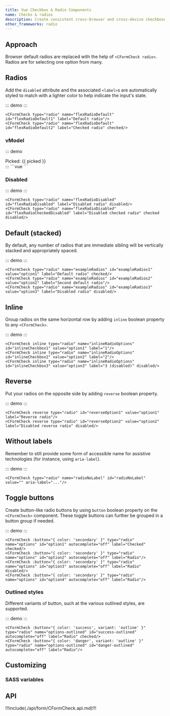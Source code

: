```yaml
---
title: Vue Checkbox & Radio Components
name: Checks & radios
description: Create consistent cross-browser and cross-device checkboxes and radios with our Vue checkbox, radio, and switch components.
other_frameworks: radio
---
```


## Approach

Browser default radios are replaced with the help of `<CFormCheck radio>`. Radios are for selecting one option from many.

## Radios

Add the `disabled` attribute and the associated `<label>`s are automatically styled to match with a lighter color to help indicate the input's state.

::: demo
<CFormCheck type="radio" name="flexRadioDefault" id="flexRadioDefault1" label="Default radio"/>
<CFormCheck type="radio" name="flexRadioDefault" id="flexRadioDefault2" label="Checked radio" checked/>
:::
```vue
<CFormCheck type="radio" name="flexRadioDefault" id="flexRadioDefault1" label="Default radio"/>
<CFormCheck type="radio" name="flexRadioDefault" id="flexRadioDefault2" label="Checked radio" checked/>
```

### vModel

::: demo
<CFormCheck type="radio" id="flexRadioVModel1" inline label="One" value="One" v-model="picked"/>
<CFormCheck type="radio" id="flexRadioVModel2" inline label="Two" value="Two" v-model="picked"/>
<CFormCheck type="radio" id="flexRadioVModel3" inline label="Three" value="Three" v-model="picked"/>
<CFormCheck type="radio" id="flexRadioVModel4" inline label="Four" value="Four" v-model="picked"/>
<CFormCheck type="radio" id="flexRadioVModel5" inline label="Five" value="Five" v-model="picked"/>
<div>Picked: {{ picked }}</div>
:::
```vue
<template>
  <CFormCheck type="radio" id="flexRadioVModel1" inline label="One" value="One" v-model="picked"/>
  <CFormCheck type="radio" id="flexRadioVModel2" inline label="Two" value="Two" v-model="picked"/>
  <CFormCheck type="radio" id="flexRadioVModel3" inline label="Three" value="Three" v-model="picked"/>
  <CFormCheck type="radio" id="flexRadioVModel4" inline label="Four" value="Four" v-model="picked"/>
  <CFormCheck type="radio" id="flexRadioVModel5" inline label="Five" value="Five" v-model="picked"/>
  <div>Picked: {{ picked }}</div>
</template>
<script>
  import { ref } from 'vue'
  export default {
    setup() {
      const picked = ref('Four')
      return {
        picked
      }
    }
  }
</script>
```

<script>
  import { ref } from 'vue'
  export default {
    setup() {
      const picked = ref('Four')
      return {
        picked
      }
    }
  }
</script>

### Disabled

::: demo
<CFormCheck type="radio" name="flexRadioDisabled" id="flexRadioDisabled" label="Disabled radio" disabled/>
<CFormCheck type="radio" name="flexRadioDisabled" id="flexRadioCheckedDisabled" label="Disabled checked radio" checked disabled/>
:::
```vue
<CFormCheck type="radio" name="flexRadioDisabled" id="flexRadioDisabled" label="Disabled radio" disabled/>
<CFormCheck type="radio" name="flexRadioDisabled" id="flexRadioCheckedDisabled" label="Disabled checked radio" checked disabled/>
```

## Default (stacked)

By default, any number of radios that are immediate sibling will be vertically stacked and appropriately spaced.

::: demo
<CFormCheck type="radio" name="exampleRadios" id="exampleRadios1" value="option1" label="Default radio" checked/>
<CFormCheck type="radio" name="exampleRadios" id="exampleRadios2" value="option2" label="Second default radio"/>
<CFormCheck type="radio" name="exampleRadios" id="exampleRadios3" value="option3" label="Disabled radio" disabled/>
:::
```vue
<CFormCheck type="radio" name="exampleRadios" id="exampleRadios1" value="option1" label="Default radio" checked/>
<CFormCheck type="radio" name="exampleRadios" id="exampleRadios2" value="option2" label="Second default radio"/>
<CFormCheck type="radio" name="exampleRadios" id="exampleRadios3" value="option3" label="Disabled radio" disabled/>
```

## Inline

Group radios on the same horizontal row by adding `inline` boolean property to any `<CFormCheck>`.

::: demo
<CFormCheck inline type="radio" name="inlineRadioOptions" id="inlineCheckbox1" value="option1" label="1"/>
<CFormCheck inline type="radio" name="inlineRadioOptions" id="inlineCheckbox2" value="option2" label="2"/>
<CFormCheck inline type="radio" name="inlineRadioOptions" id="inlineCheckbox3" value="option3" label="3 (disabled)" disabled/>
:::
```vue
<CFormCheck inline type="radio" name="inlineRadioOptions" id="inlineCheckbox1" value="option1" label="1"/>
<CFormCheck inline type="radio" name="inlineRadioOptions" id="inlineCheckbox2" value="option2" label="2"/>
<CFormCheck inline type="radio" name="inlineRadioOptions" id="inlineCheckbox3" value="option3" label="3 (disabled)" disabled/>
```

## Reverse 

Put your radios on the opposite side by adding `reverse` boolean property.

::: demo
<CFormCheck reverse type="radio" id="reverseOption1" value="option1" label="Reverse radio"/>
<CFormCheck reverse type="radio" id="reverseOption2" value="option2" label="Disabled reverse radio" disabled/>
:::
```vue
<CFormCheck reverse type="radio" id="reverseOption1" value="option1" label="Reverse radio"/>
<CFormCheck reverse type="radio" id="reverseOption2" value="option2" label="Disabled reverse radio" disabled/>
```

## Without labels

Remember to still provide some form of accessible name for assistive technologies (for instance, using `aria-label`).

::: demo
<CFormCheck type="radio" name="radioNoLabel" id="radioNoLabel" value="" aria-label="..."/>
:::
```vue
<CFormCheck type="radio" name="radioNoLabel" id="radioNoLabel" value="" aria-label="..."/>
```

## Toggle buttons

Create button-like radio buttons by using `button` boolean property on the `<CFormCheck>` component. These toggle buttons can further be grouped in a button group if needed.

::: demo
<CFormCheck :button="{ color: 'secondary' }" type="radio" name="options" id="option1" autocomplete="off" label="Checked" checked/>
<CFormCheck :button="{ color: 'secondary' }" type="radio" name="options" id="option2" autocomplete="off" label="Radio"/>
<CFormCheck :button="{ color: 'secondary' }" type="radio" name="options" id="option3" autocomplete="off" label="Radio" disabled/>
<CFormCheck :button="{ color: 'secondary' }" type="radio" name="options" id="option4" autocomplete="off" label="Radio"/>
:::
```vue
<CFormCheck :button="{ color: 'secondary' }" type="radio" name="options" id="option1" autocomplete="off" label="Checked" checked/>
<CFormCheck :button="{ color: 'secondary' }" type="radio" name="options" id="option2" autocomplete="off" label="Radio"/>
<CFormCheck :button="{ color: 'secondary' }" type="radio" name="options" id="option3" autocomplete="off" label="Radio" disabled/>
<CFormCheck :button="{ color: 'secondary' }" type="radio" name="options" id="option4" autocomplete="off" label="Radio"/>
```

### Outlined styles

Different variants of button, such at the various outlined styles, are supported.

::: demo
<CFormCheck :button="{ color: 'success', variant: 'outline' }" type="radio" name="options-outlined" id="success-outlined" autocomplete="off" label="Radio" checked/>
<CFormCheck :button="{ color: 'danger', variant: 'outline' }" type="radio" name="options-outlined" id="danger-outlined" autocomplete="off" label="Radio"/>
:::
```vue
<CFormCheck :button="{ color: 'success', variant: 'outline' }" type="radio" name="options-outlined" id="success-outlined" autocomplete="off" label="Radio" checked/>
<CFormCheck :button="{ color: 'danger', variant: 'outline' }" type="radio" name="options-outlined" id="danger-outlined" autocomplete="off" label="Radio"/>
```

## Customizing

### SASS variables

<ScssDocs file="_variables.scss" capture="form-check-variables" />

## API

!!!include(./api/form/CFormCheck.api.md)!!!
